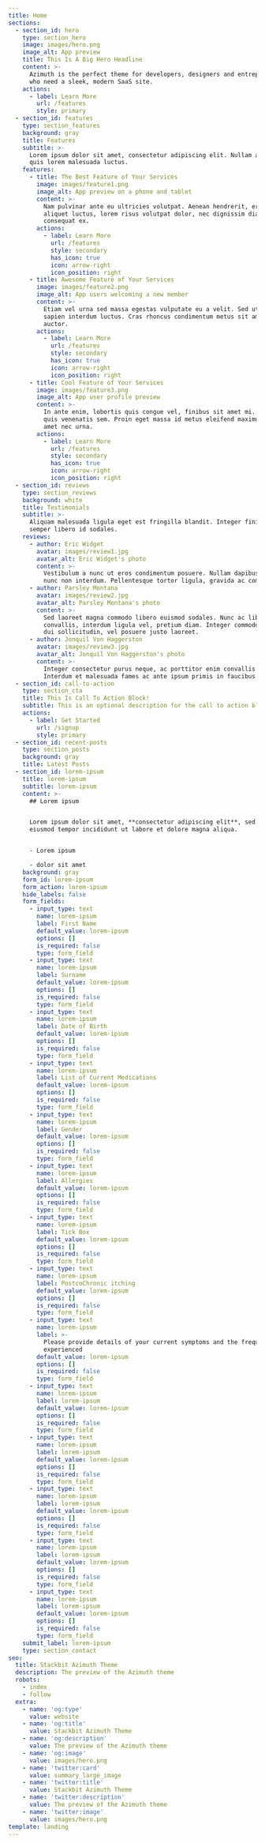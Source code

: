 ```yaml
---
title: Home
sections:
  - section_id: hero
    type: section_hero
    image: images/hero.png
    image_alt: App preview
    title: This Is A Big Hero Headline
    content: >-
      Azimuth is the perfect theme for developers, designers and entrepreneurs
      who need a sleek, modern SaaS site. 
    actions:
      - label: Learn More
        url: /features
        style: primary
  - section_id: features
    type: section_features
    background: gray
    title: Features
    subtitle: >-
      Lorem ipsum dolor sit amet, consectetur adipiscing elit. Nullam a metus
      quis lorem malesuada luctus.
    features:
      - title: The Best Feature of Your Services
        image: images/feature1.png
        image_alt: App preview on a phone and tablet
        content: >-
          Nam pulvinar ante eu ultricies volutpat. Aenean hendrerit, eros sed
          aliquet luctus, lorem risus volutpat dolor, nec dignissim diam neque
          consequat ex.
        actions:
          - label: Learn More
            url: /features
            style: secondary
            has_icon: true
            icon: arrow-right
            icon_position: right
      - title: Awesome Feature of Your Services
        image: images/feature2.png
        image_alt: App users welcoming a new member
        content: >-
          Etiam vel urna sed massa egestas vulputate eu a velit. Sed ut nisl nec
          sapien interdum luctus. Cras rhoncus condimentum metus sit amet
          auctor.
        actions:
          - label: Learn More
            url: /features
            style: secondary
            has_icon: true
            icon: arrow-right
            icon_position: right
      - title: Cool Feature of Your Services
        image: images/feature3.png
        image_alt: App user profile preview
        content: >-
          In ante enim, lobortis quis congue vel, finibus sit amet mi. Aenean
          quis venenatis sem. Proin eget massa id metus eleifend maximus sit
          amet nec urna.
        actions:
          - label: Learn More
            url: /features
            style: secondary
            has_icon: true
            icon: arrow-right
            icon_position: right
  - section_id: reviews
    type: section_reviews
    background: white
    title: Testimonials
    subtitle: >-
      Aliquam malesuada ligula eget est fringilla blandit. Integer finibus
      semper libero id sodales. 
    reviews:
      - author: Eric Widget
        avatar: images/review1.jpg
        avatar_alt: Eric Widget's photo
        content: >-
          Vestibulum a nunc ut eros condimentum posuere. Nullam dapibus quis
          nunc non interdum. Pellentesque tortor ligula, gravida ac commodo eu.
      - author: Parsley Montana
        avatar: images/review2.jpg
        avatar_alt: Parsley Montana's photo
        content: >-
          Sed laoreet magna commodo libero euismod sodales. Nunc ac libero
          convallis, interdum ligula vel, pretium diam. Integer commodo sem at
          dui sollicitudin, vel posuere justo laoreet.
      - author: Jonquil Von Haggerston
        avatar: images/review3.jpg
        avatar_alt: Jonquil Von Haggerston's photo
        content: >-
          Integer consectetur purus neque, ac porttitor enim convallis vitae.
          Interdum et malesuada fames ac ante ipsum primis in faucibus.
  - section_id: call-to-action
    type: section_cta
    title: This Is Call To Action Block!
    subtitle: This is an optional description for the call to action block.
    actions:
      - label: Get Started
        url: /signup
        style: primary
  - section_id: recent-posts
    type: section_posts
    background: gray
    title: Latest Posts
  - section_id: lorem-ipsum
    title: lorem-ipsum
    subtitle: lorem-ipsum
    content: >-
      ## Lorem ipsum


      Lorem ipsum dolor sit amet, **consectetur adipiscing elit**, sed do
      eiusmod tempor incididunt ut labore et dolore magna aliqua.


      - Lorem ipsum

      - dolor sit amet
    background: gray
    form_id: lorem-ipsum
    form_action: lorem-ipsum
    hide_labels: false
    form_fields:
      - input_type: text
        name: lorem-ipsum
        label: First Name
        default_value: lorem-ipsum
        options: []
        is_required: false
        type: form_field
      - input_type: text
        name: lorem-ipsum
        label: Surname
        default_value: lorem-ipsum
        options: []
        is_required: false
        type: form_field
      - input_type: text
        name: lorem-ipsum
        label: Date of Birth
        default_value: lorem-ipsum
        options: []
        is_required: false
        type: form_field
      - input_type: text
        name: lorem-ipsum
        label: List of Current Medications
        default_value: lorem-ipsum
        options: []
        is_required: false
        type: form_field
      - input_type: text
        name: lorem-ipsum
        label: Gender
        default_value: lorem-ipsum
        options: []
        is_required: false
        type: form_field
      - input_type: text
        name: lorem-ipsum
        label: Allergies
        default_value: lorem-ipsum
        options: []
        is_required: false
        type: form_field
      - input_type: text
        name: lorem-ipsum
        label: Tick Box
        default_value: lorem-ipsum
        options: []
        is_required: false
        type: form_field
      - input_type: text
        name: lorem-ipsum
        label: PostcoChronic itching
        default_value: lorem-ipsum
        options: []
        is_required: false
        type: form_field
      - input_type: text
        name: lorem-ipsum
        label: >-
          Please provide details of your current symptoms and the frequency
          experienced
        default_value: lorem-ipsum
        options: []
        is_required: false
        type: form_field
      - input_type: text
        name: lorem-ipsum
        label: lorem-ipsum
        default_value: lorem-ipsum
        options: []
        is_required: false
        type: form_field
      - input_type: text
        name: lorem-ipsum
        label: lorem-ipsum
        default_value: lorem-ipsum
        options: []
        is_required: false
        type: form_field
      - input_type: text
        name: lorem-ipsum
        label: lorem-ipsum
        default_value: lorem-ipsum
        options: []
        is_required: false
        type: form_field
      - input_type: text
        name: lorem-ipsum
        label: lorem-ipsum
        default_value: lorem-ipsum
        options: []
        is_required: false
        type: form_field
      - input_type: text
        name: lorem-ipsum
        label: lorem-ipsum
        default_value: lorem-ipsum
        options: []
        is_required: false
        type: form_field
    submit_label: lorem-ipsum
    type: section_contact
seo:
  title: Stackbit Azimuth Theme
  description: The preview of the Azimuth theme
  robots:
    - index
    - follow
  extra:
    - name: 'og:type'
      value: website
    - name: 'og:title'
      value: Stackbit Azimuth Theme
    - name: 'og:description'
      value: The preview of the Azimuth theme
    - name: 'og:image'
      value: images/hero.png
    - name: 'twitter:card'
      value: summary_large_image
    - name: 'twitter:title'
      value: Stackbit Azimuth Theme
    - name: 'twitter:description'
      value: The preview of the Azimuth theme
    - name: 'twitter:image'
      value: images/hero.png
template: landing
---
```

